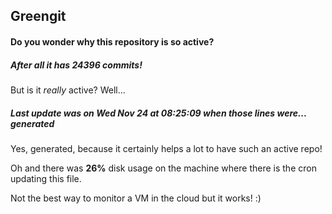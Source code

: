 ## Greengit

#### Do you wonder why this repository is so active?

##### After all it has 24396 commits!

But is it *really* active? Well...

##### Last update was on Wed Nov 24 at 08:25:09 when those lines were... generated

Yes, generated, because it certainly helps a lot to have such an active repo!

Oh and there was **26%** disk usage on the machine
where there is the cron updating this file.

Not the best way to monitor a VM in the cloud but it works! :)
